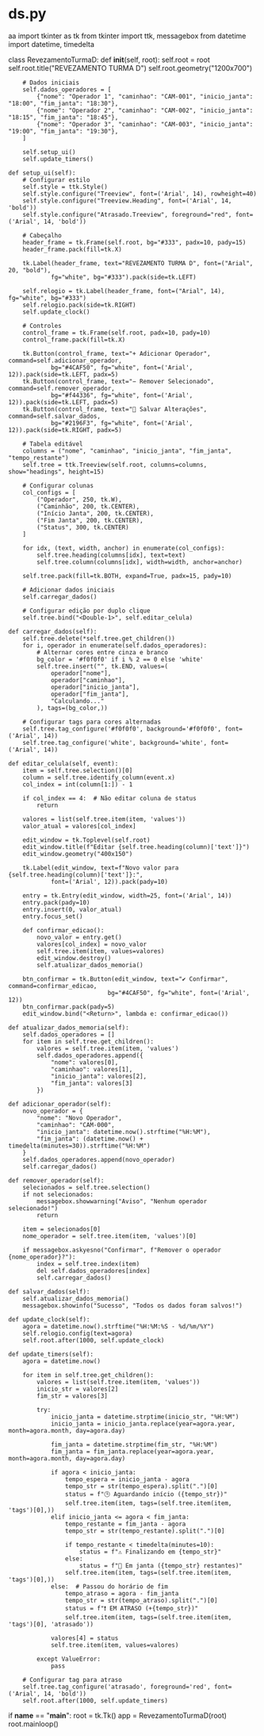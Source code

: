 # ds.py
aa
import tkinter as tk
from tkinter import ttk, messagebox
from datetime import datetime, timedelta

class RevezamentoTurmaD:
    def __init__(self, root):
        self.root = root
        self.root.title("REVEZAMENTO TURMA D")
        self.root.geometry("1200x700")
        
        # Dados iniciais
        self.dados_operadores = [
            {"nome": "Operador 1", "caminhao": "CAM-001", "inicio_janta": "18:00", "fim_janta": "18:30"},
            {"nome": "Operador 2", "caminhao": "CAM-002", "inicio_janta": "18:15", "fim_janta": "18:45"},
            {"nome": "Operador 3", "caminhao": "CAM-003", "inicio_janta": "19:00", "fim_janta": "19:30"},
        ]
        
        self.setup_ui()
        self.update_timers()
        
    def setup_ui(self):
        # Configurar estilo
        self.style = ttk.Style()
        self.style.configure("Treeview", font=('Arial', 14), rowheight=40)
        self.style.configure("Treeview.Heading", font=('Arial', 14, 'bold'))
        self.style.configure("Atrasado.Treeview", foreground="red", font=('Arial', 14, 'bold'))
        
        # Cabeçalho
        header_frame = tk.Frame(self.root, bg="#333", padx=10, pady=15)
        header_frame.pack(fill=tk.X)
        
        tk.Label(header_frame, text="REVEZAMENTO TURMA D", font=("Arial", 20, "bold"), 
                fg="white", bg="#333").pack(side=tk.LEFT)
        
        self.relogio = tk.Label(header_frame, font=("Arial", 14), fg="white", bg="#333")
        self.relogio.pack(side=tk.RIGHT)
        self.update_clock()
        
        # Controles
        control_frame = tk.Frame(self.root, padx=10, pady=10)
        control_frame.pack(fill=tk.X)
        
        tk.Button(control_frame, text="+ Adicionar Operador", command=self.adicionar_operador, 
                bg="#4CAF50", fg="white", font=('Arial', 12)).pack(side=tk.LEFT, padx=5)
        tk.Button(control_frame, text="− Remover Selecionado", command=self.remover_operador,
                bg="#f44336", fg="white", font=('Arial', 12)).pack(side=tk.LEFT, padx=5)
        tk.Button(control_frame, text="💾 Salvar Alterações", command=self.salvar_dados,
                bg="#2196F3", fg="white", font=('Arial', 12)).pack(side=tk.RIGHT, padx=5)
        
        # Tabela editável
        columns = ("nome", "caminhao", "inicio_janta", "fim_janta", "tempo_restante")
        self.tree = ttk.Treeview(self.root, columns=columns, show="headings", height=15)
        
        # Configurar colunas
        col_configs = [
            ("Operador", 250, tk.W),
            ("Caminhão", 200, tk.CENTER),
            ("Início Janta", 200, tk.CENTER),
            ("Fim Janta", 200, tk.CENTER),
            ("Status", 300, tk.CENTER)
        ]
        
        for idx, (text, width, anchor) in enumerate(col_configs):
            self.tree.heading(columns[idx], text=text)
            self.tree.column(columns[idx], width=width, anchor=anchor)
        
        self.tree.pack(fill=tk.BOTH, expand=True, padx=15, pady=10)
        
        # Adicionar dados iniciais
        self.carregar_dados()
        
        # Configurar edição por duplo clique
        self.tree.bind("<Double-1>", self.editar_celula)
        
    def carregar_dados(self):
        self.tree.delete(*self.tree.get_children())
        for i, operador in enumerate(self.dados_operadores):
            # Alternar cores entre cinza e branco
            bg_color = '#f0f0f0' if i % 2 == 0 else 'white'
            self.tree.insert("", tk.END, values=(
                operador["nome"],
                operador["caminhao"],
                operador["inicio_janta"],
                operador["fim_janta"],
                "Calculando..."
            ), tags=(bg_color,))
        
        # Configurar tags para cores alternadas
        self.tree.tag_configure('#f0f0f0', background='#f0f0f0', font=('Arial', 14))
        self.tree.tag_configure('white', background='white', font=('Arial', 14))
    
    def editar_celula(self, event):
        item = self.tree.selection()[0]
        column = self.tree.identify_column(event.x)
        col_index = int(column[1:]) - 1
        
        if col_index == 4:  # Não editar coluna de status
            return
        
        valores = list(self.tree.item(item, 'values'))
        valor_atual = valores[col_index]
        
        edit_window = tk.Toplevel(self.root)
        edit_window.title(f"Editar {self.tree.heading(column)['text']}")
        edit_window.geometry("400x150")
        
        tk.Label(edit_window, text=f"Novo valor para {self.tree.heading(column)['text']}:", 
                font=('Arial', 12)).pack(pady=10)
        
        entry = tk.Entry(edit_window, width=25, font=('Arial', 14))
        entry.pack(pady=10)
        entry.insert(0, valor_atual)
        entry.focus_set()
        
        def confirmar_edicao():
            novo_valor = entry.get()
            valores[col_index] = novo_valor
            self.tree.item(item, values=valores)
            edit_window.destroy()
            self.atualizar_dados_memoria()
        
        btn_confirmar = tk.Button(edit_window, text="✔ Confirmar", command=confirmar_edicao, 
                                bg="#4CAF50", fg="white", font=('Arial', 12))
        btn_confirmar.pack(pady=5)
        edit_window.bind("<Return>", lambda e: confirmar_edicao())
    
    def atualizar_dados_memoria(self):
        self.dados_operadores = []
        for item in self.tree.get_children():
            valores = self.tree.item(item, 'values')
            self.dados_operadores.append({
                "nome": valores[0],
                "caminhao": valores[1],
                "inicio_janta": valores[2],
                "fim_janta": valores[3]
            })
    
    def adicionar_operador(self):
        novo_operador = {
            "nome": "Novo Operador",
            "caminhao": "CAM-000",
            "inicio_janta": datetime.now().strftime("%H:%M"),
            "fim_janta": (datetime.now() + timedelta(minutes=30)).strftime("%H:%M")
        }
        self.dados_operadores.append(novo_operador)
        self.carregar_dados()
    
    def remover_operador(self):
        selecionados = self.tree.selection()
        if not selecionados:
            messagebox.showwarning("Aviso", "Nenhum operador selecionado!")
            return
        
        item = selecionados[0]
        nome_operador = self.tree.item(item, 'values')[0]
        
        if messagebox.askyesno("Confirmar", f"Remover o operador {nome_operador}?"):
            index = self.tree.index(item)
            del self.dados_operadores[index]
            self.carregar_dados()
    
    def salvar_dados(self):
        self.atualizar_dados_memoria()
        messagebox.showinfo("Sucesso", "Todos os dados foram salvos!")
    
    def update_clock(self):
        agora = datetime.now().strftime("%H:%M:%S - %d/%m/%Y")
        self.relogio.config(text=agora)
        self.root.after(1000, self.update_clock)
    
    def update_timers(self):
        agora = datetime.now()
        
        for item in self.tree.get_children():
            valores = list(self.tree.item(item, 'values'))
            inicio_str = valores[2]
            fim_str = valores[3]
            
            try:
                inicio_janta = datetime.strptime(inicio_str, "%H:%M")
                inicio_janta = inicio_janta.replace(year=agora.year, month=agora.month, day=agora.day)
                
                fim_janta = datetime.strptime(fim_str, "%H:%M")
                fim_janta = fim_janta.replace(year=agora.year, month=agora.month, day=agora.day)
                
                if agora < inicio_janta:
                    tempo_espera = inicio_janta - agora
                    tempo_str = str(tempo_espera).split(".")[0]
                    status = f"🕒 Aguardando início ({tempo_str})"
                    self.tree.item(item, tags=(self.tree.item(item, 'tags')[0],))
                elif inicio_janta <= agora < fim_janta:
                    tempo_restante = fim_janta - agora
                    tempo_str = str(tempo_restante).split(".")[0]
                    
                    if tempo_restante < timedelta(minutes=10):
                        status = f"⚠ Finalizando em {tempo_str}"
                    else:
                        status = f"🍴 Em janta ({tempo_str} restantes)"
                    self.tree.item(item, tags=(self.tree.item(item, 'tags')[0],))
                else:  # Passou do horário de fim
                    tempo_atraso = agora - fim_janta
                    tempo_str = str(tempo_atraso).split(".")[0]
                    status = f"❗ EM ATRASO (+{tempo_str})"
                    self.tree.item(item, tags=(self.tree.item(item, 'tags')[0], 'atrasado'))
                
                valores[4] = status
                self.tree.item(item, values=valores)
                
            except ValueError:
                pass
        
        # Configurar tag para atraso
        self.tree.tag_configure('atrasado', foreground='red', font=('Arial', 14, 'bold'))
        self.root.after(1000, self.update_timers)

if __name__ == "__main__":
    root = tk.Tk()
    app = RevezamentoTurmaD(root)
    root.mainloop()

